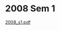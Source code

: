 # 2008 Sem 1

[2008_s1.pdf](https://github.com/ChrisLinn/comp90054-cheat/blob/master/exams/2008_s1.pdf?raw=true)